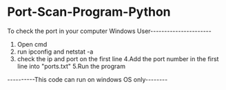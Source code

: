 # Port-Scan-Program-Python

To check the port in your computer
Windows User----------------------
1. Open cmd
2. run ipconfig and netstat -a
3. check the ip and port on the first line 
4.Add the port number in the first line into "ports.txt"
5.Run the program


----------This code can run on windows OS only--------
